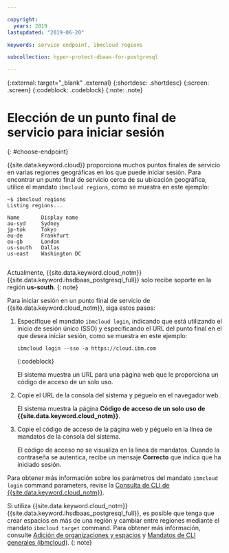 ```yaml
---

copyright:
  years: 2019
lastupdated: "2019-06-20"

keywords: service endpoint, ibmcloud regions

subcollection: hyper-protect-dbaas-for-postgresql

---
```


{:external: target="_blank" .external}
{:shortdesc: .shortdesc}
{:screen: .screen}
{:codeblock: .codeblock}
{:note: .note}


# Elección de un punto final de servicio para iniciar sesión
{: #choose-endpoint}

{{site.data.keyword.cloud}} proporciona muchos puntos finales de servicio en varias regiones geográficas en los que puede iniciar sesión.
Para encontrar un punto final de servicio cerca de su ubicación geográfica, utilice el mandato `ibmcloud regions`, como se muestra en este ejemplo:

<pre><code class="hljs">~$ ibmcloud regions
Listing regions...

Name       Display name
au-syd     Sydney
jp-tok     Tokyo
eu-de      Frankfurt
eu-gb      London
us-south   Dallas
us-east    Washington DC

</code></pre>

Actualmente, {{site.data.keyword.cloud_notm}} {{site.data.keyword.ihsdbaas_postgresql_full}} solo recibe soporte en la región **us-south**.
{: note}

Para iniciar sesión en un punto final de servicio de {{site.data.keyword.cloud_notm}}, siga estos pasos:

1. Especifique el mandato `ibmcloud login`, indicando que está utilizando el inicio de sesión único (SSO) y especificando el URL del punto final en el que desea iniciar sesión, como se muestra en este ejemplo:

   ```
   ibmcloud login --sso -a https://cloud.ibm.com
   ```
   {:codeblock}

   El sistema muestra un URL para una página web que le proporciona un código de acceso de un solo uso.

2. Copie el URL de la consola del sistema y péguelo en el navegador web.

   El sistema muestra la página **Código de acceso de un solo uso de {{site.data.keyword.cloud_notm}}**.

3. Copie el código de acceso de la página web y péguelo en la línea de mandatos de la consola del sistema.

   El código de acceso no se visualiza en la línea de mandatos. Cuando la contraseña se autentica, recibe un mensaje **Correcto** que indica que ha iniciado sesión.

Para obtener más información sobre los parámetros del mandato `ibmcloud login` command parameters, revise la [Consulta de CLI de {{site.data.keyword.cloud_notm}}](/docs/cli/reference/ibmcloud?topic=cloud-cli-ibmcloud_cli#ibmcloud_login).

Si utiliza {{site.data.keyword.cloud_notm}} {{site.data.keyword.ihsdbaas_postgresql_full}}, es posible que tenga que crear espacios en más de una región y cambiar entre regiones mediante el mandato `ibmcloud target` command. Para obtener más información, consulte [Adición de organizaciones y espacios](/docs/account?topic=account-orgsspacesusers#orgsspacesusers) y [Mandatos de CLI generales (ibmcloud)](/docs/cli/reference/ibmcloud?topic=cloud-cli-ibmcloud_cli#bluemix_target).
{: note}
